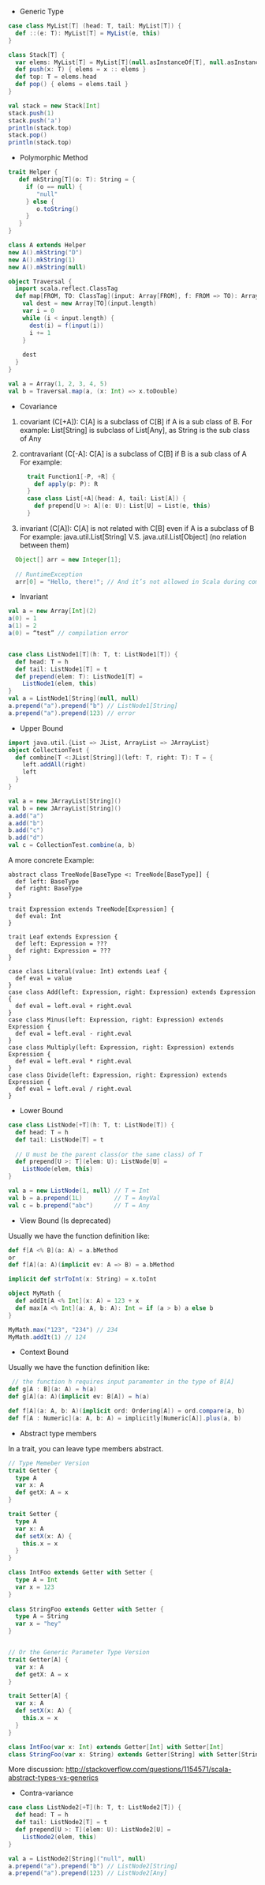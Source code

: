 - Generic Type

```scala
case class MyList[T] (head: T, tail: MyList[T]) {
  def ::(e: T): MyList[T] = MyList(e, this)
}

class Stack[T] {
  var elems: MyList[T] = MyList[T](null.asInstanceOf[T], null.asInstanceOf[MyList[T]])
  def push(x: T) { elems = x :: elems }
  def top: T = elems.head
  def pop() { elems = elems.tail }
}

val stack = new Stack[Int]
stack.push(1)
stack.push('a')
println(stack.top)
stack.pop()
println(stack.top)
```

- Polymorphic Method
```scala
trait Helper {
   def mkString[T](o: T): String = {
     if (o == null) {
        "null"
     } else {
        o.toString()
     }
   }
}

class A extends Helper
new A().mkString("D")
new A().mkString(1)
new A().mkString(null)
```

```scala
object Traversal {
  import scala.reflect.ClassTag
  def map[FROM, TO: ClassTag](input: Array[FROM], f: FROM => TO): Array[TO] = {
    val dest = new Array[TO](input.length)
    var i = 0
    while (i < input.length) {
      dest(i) = f(input(i))
      i += 1
    }
    
    dest
  }
}

val a = Array(1, 2, 3, 4, 5)
val b = Traversal.map(a, (x: Int) => x.toDouble)
```

- Covariance

1. covariant (C[+A]): C[A] is a subclass of C[B] if A is a sub class of B. 
   For example: List[String] is subclass of List[Any], as String is the sub class of Any
2. contravariant (C[-A]: C[A] is a subclass of C[B] if B is a sub class of A
   For example:
   
   ```scala
     trait Function1[-P, +R] {
       def apply(p: P): R
     }
     case class List[+A](head: A, tail: List[A]) {
       def prepend[U >: A](e: U): List[U] = List(e, this)
     }

   ```
   
3. invariant (C[A]): C[A] is not related with C[B] even if A is a subclass of B
  For example:
  java.util.List[String] V.S. java.util.List[Object] (no relation between them)

  ```java
    Object[] arr = new Integer[1];
    
    // RuntimeException
    arr[0] = "Hello, there!"; // And it’s not allowed in Scala during compile time, as Array is invariant in Scala.
   ```

- Invariant

```scala
val a = new Array[Int](2)
a(0) = 1
a(1) = 2
a(0) = “test” // compilation error 


case class ListNode1[T](h: T, t: ListNode1[T]) {
  def head: T = h
  def tail: ListNode1[T] = t
  def prepend(elem: T): ListNode1[T] =
    ListNode1(elem, this)
}
val a = ListNode1[String](null, null)
a.prepend("a").prepend("b") // ListNode1[String]
a.prepend("a").prepend(123) // error
```

- Upper Bound

```scala
import java.util.{List => JList, ArrayList => JArrayList}
object CollectionTest {
  def combine[T <:JList[String]](left: T, right: T): T = {
    left.addAll(right)
    left
  }
}

val a = new JArrayList[String]()
val b = new JArrayList[String]()
a.add("a")
a.add("b")
b.add("c")
b.add("d")
val c = CollectionTest.combine(a, b)
```

A more concrete Example:

```
abstract class TreeNode[BaseType <: TreeNode[BaseType]] {
  def left: BaseType
  def right: BaseType
}

trait Expression extends TreeNode[Expression] {
  def eval: Int
}

trait Leaf extends Expression {
  def left: Expression = ???
  def right: Expression = ???
}

case class Literal(value: Int) extends Leaf {
  def eval = value
}
case class Add(left: Expression, right: Expression) extends Expression {
  def eval = left.eval + right.eval
}
case class Minus(left: Expression, right: Expression) extends Expression {
  def eval = left.eval - right.eval
}
case class Multiply(left: Expression, right: Expression) extends Expression {
  def eval = left.eval * right.eval
}
case class Divide(left: Expression, right: Expression) extends Expression {
  def eval = left.eval / right.eval
}
```

- Lower Bound

```scala
case class ListNode[+T](h: T, t: ListNode[T]) {
  def head: T = h
  def tail: ListNode[T] = t
  
  // U must be the parent class(or the same class) of T
  def prepend[U >: T](elem: U): ListNode[U] =
    ListNode(elem, this)
}

val a = new ListNode(1, null) // T = Int
val b = a.prepend(1L)         // T = AnyVal
val c = b.prepend("abc")      // T = Any
```

- View Bound (Is deprecated)

Usually we have the function definition like:

```scala
def f[A <% B](a: A) = a.bMethod
or
def f[A](a: A)(implicit ev: A => B) = a.bMethod
```


```scala
implicit def strToInt(x: String) = x.toInt

object MyMath { 
  def addIt[A <% Int](x: A) = 123 + x 
  def max[A <% Int](a: A, b: A): Int = if (a > b) a else b
}

MyMath.max("123", "234") // 234
MyMath.addIt(1) // 124

```

- Context Bound

Usually we have the function definition like:

```scala
 // the function h requires input paramemter in the type of B[A]
def g[A : B](a: A) = h(a)
def g[A](a: A)(implicit ev: B[A]) = h(a)

def f[A](a: A, b: A)(implicit ord: Ordering[A]) = ord.compare(a, b)
def f[A : Numeric](a: A, b: A) = implicitly[Numeric[A]].plus(a, b)
```

- Abstract type members

In a trait, you can leave type members abstract.

```scala
// Type Memeber Version
trait Getter { 
  type A
  var x: A
  def getX: A = x 
}

trait Setter {
  type A
  var x: A
  def setX(x: A) {
    this.x = x
  }
}

class IntFoo extends Getter with Setter { 
  type A = Int
  var x = 123
}
   
class StringFoo extends Getter with Setter { 
  type A = String
  var x = "hey"
}


// Or the Generic Parameter Type Version
trait Getter[A] {
  var x: A
  def getX: A = x
}

trait Setter[A] {
  var x: A
  def setX(x: A) {
    this.x = x
  }
}

class IntFoo(var x: Int) extends Getter[Int] with Setter[Int]
class StringFoo(var x: String) extends Getter[String] with Setter[String]
```

More discussion: http://stackoverflow.com/questions/1154571/scala-abstract-types-vs-generics

- Contra-variance

```scala
case class ListNode2[+T](h: T, t: ListNode2[T]) {
  def head: T = h
  def tail: ListNode2[T] = t
  def prepend[U >: T](elem: U): ListNode2[U] =
    ListNode2(elem, this)
}

val a = ListNode2[String]("null", null)
a.prepend("a").prepend("b") // ListNode2[String]
a.prepend("a").prepend(123) // ListNode2[Any]
```


